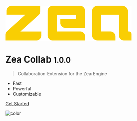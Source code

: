 [//]: <> (Author: Michael Smith)
[//]: <> (Date: May 27, 2020)

![logo](_media/logo-zea.svg)

# Zea Collab <small>1.0.0</small>

> Collaboration Extension for the Zea Engine 

- Fast 
- Powerful
- Customizable

[Get Started](README.md)


<!-- background color -->

![color](#bbb)